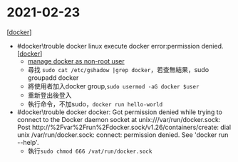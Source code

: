 # 2021-02-23
[[docker]]
- #docker\trouble docker linux execute docker error:permission denied.[[docker]]
  - [manage docker as non-root user](https://docs.docker.com/engine/install/linux-postinstall/) 
  - 尋找 `sudo cat /etc/gshadow |grep docker`，若查無結果，sudo groupadd docker
  - 將使用者加入docker group,`sudo usermod -aG docker $user`
  - 重新登出後登入
  - 執行命令，不加sudo，`docker run hello-world`
- #docker\trouble docker docker: Got permission denied while trying to connect to the Docker daemon socket at unix:///var/run/docker.sock: Post http://%2Fvar%2Frun%2Fdocker.sock/v1.26/containers/create: dial unix /var/run/docker.sock: connect: permission denied. See 'docker run --help'.
  - 執行`sudo chmod 666 /vat/run/docker.sock`

[//begin]: # "Autogenerated link references for markdown compatibility"
[docker]: ../../../../devops/7-operate/learning/docker/docker.md "Docker"
[//end]: # "Autogenerated link references"